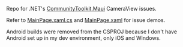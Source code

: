 Repo for .NET's [CommunityToolkit.Maui](https://github.com/CommunityToolkit/Maui) CameraView issues.

Refer to [MainPage.xaml.cs](CameraViewRapidShootCrash/MainPage.xaml.cs) and [MainPage.xaml](CameraViewRapidShootCrash/MainPage.xaml) for issue demos.

Android builds were removed from the CSPROJ because I don't have Android set up in my dev environment, only iOS and Windows.